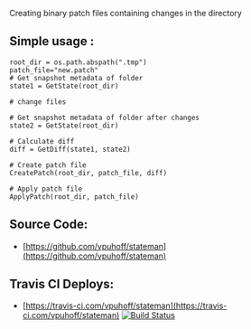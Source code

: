 Creating binary patch files containing changes in the directory

## Simple usage :
```
root_dir = os.path.abspath(".tmp")
patch_file="new.patch"
# Get snapshot metadata of folder
state1 = GetState(root_dir)

# change files

# Get snapshot metadata of folder after changes
state2 = GetState(root_dir)

# Calculate diff
diff = GetDiff(state1, state2)

# Create patch file
CreatePatch(root_dir, patch_file, diff)  

# Apply patch file
ApplyPatch(root_dir, patch_file)
```

## Source Code:
* [https://github.com/vpuhoff/stateman](https://github.com/vpuhoff/stateman)

## Travis CI Deploys:
* [https://travis-ci.com/vpuhoff/stateman](https://travis-ci.com/vpuhoff/stateman) [![Build Status](https://travis-ci.com/vpuhoff/stateman.svg?branch=master)](https://travis-ci.com/vpuhoff/stateman)